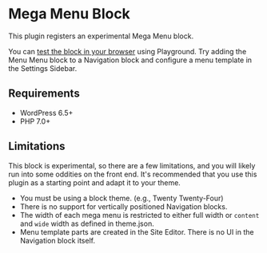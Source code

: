 # Mega Menu Block

This plugin registers an experimental Mega Menu block.

You can [test the block in your browser](https://playground.wordpress.net/?blueprint-url=https://raw.githubusercontent.com/ndiego/mega-menu-block/main/_playground/blueprint.json) using Playground. Try adding the Menu Menu block to a Navigation block and configure a menu template in the Settings Sidebar.

## Requirements

- WordPress 6.5+
- PHP 7.0+

## Limitations

This block is experimental, so there are a few limitations, and you will likely run into some oddities on the front end. It's recommended that you use this plugin as a starting point and adapt it to your theme.

- You must be using a block theme. (e.g., Twenty Twenty-Four)
- There is no support for vertically positioned Navigation blocks.
- The width of each mega menu is restricted to either full width or `content` and `wide` width as defined in theme.json.
- Menu template parts are created in the Site Editor. There is no UI in the Navigation block itself.
